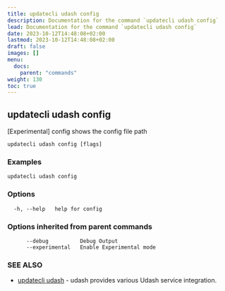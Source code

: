 ```yaml
---
title: updatecli udash config
description: Documentation for the command `updatecli udash config`
lead: Documentation for the command `updatecli udash config`
date: 2023-10-12T14:48:08+02:00
lastmod: 2023-10-12T14:48:08+02:00
draft: false
images: []
menu:
  docs:
    parent: "commands"
weight: 130
toc: true
---
```


## updatecli udash config

[Experimental] config shows the config file path

```
updatecli udash config [flags]
```

### Examples

```
updatecli udash config
```

### Options

```
  -h, --help   help for config
```

### Options inherited from parent commands

```
      --debug          Debug Output
      --experimental   Enable Experimental mode
```

### SEE ALSO

* [updatecli udash](/docs/commands/updatecli_udash)	 - udash provides various Udash service integration.


